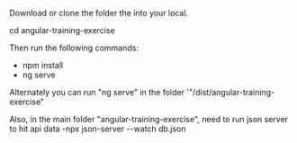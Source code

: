 Download or clone the folder the into your local.

cd angular-training-exercise

Then run the following commands:

- npm install
- ng serve

Alternately you can run "ng serve" in the folder '"/dist/angular-training-exercise"

Also, in the main folder "angular-training-exercise", need to run json server to hit api data
-npx json-server --watch db.json
